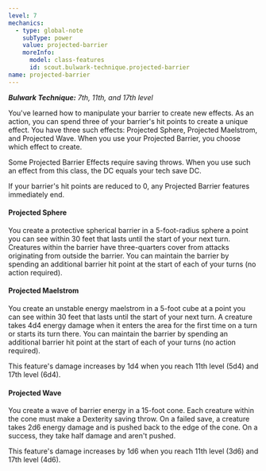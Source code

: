 ```yaml
---
level: 7
mechanics:
  - type: global-note
    subType: power
    value: projected-barrier
    moreInfo:
      model: class-features
      id: scout.bulwark-technique.projected-barrier
name: projected-barrier
---
```

_**Bulwark Technique:** 7th, 11th, and 17th level_
You've learned how to manipulate your barrier to create new effects. As an action, you can spend three of your barrier's hit points to create a unique effect. You have three such effects: Projected Sphere, Projected Maelstrom, and Projected Wave. When you use your Projected Barrier, you choose which effect to create.
Some Projected Barrier Effects require saving throws. When you use such an effect from this class, the DC equals your tech save DC.
If your barrier's hit points are reduced to 0, any Projected Barrier features immediately end.
#### Projected Sphere
You create a protective spherical barrier in a 5-foot-radius sphere a point you can see within 30 feet that lasts until the start of your next turn. Creatures within the barrier have three-quarters cover from attacks originating from outside the barrier. You can maintain the barrier by spending an additional barrier hit point at the start of each of your turns (no action required).
#### Projected Maelstrom
You create an unstable energy maelstrom in a 5-foot cube at a point you can see within 30 feet that lasts until the start of your next turn. A creature takes 4d4 energy damage when it enters the area for the first time on a turn or starts its turn there. You can maintain the barrier by spending an additional barrier hit point at the start of each of your turns (no action required). 
This feature's damage increases by 1d4 when you reach 11th level (5d4) and 17th level (6d4).
#### Projected Wave
You create a wave of barrier energy in a 15-foot cone. Each creature within the cone must make a Dexterity saving throw. On a failed save, a creature takes 2d6 energy damage and is pushed back to the edge of the cone. On a success, they take half damage and aren't pushed.
This feature's damage increases by 1d6 when you reach 11th level (3d6) and 17th level (4d6).